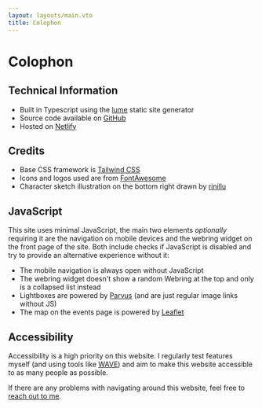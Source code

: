 ```yaml
---
layout: layouts/main.vto
title: Colophon
---
```


# Colophon

## Technical Information

- Built in Typescript using the [lume](https://lume.land) static site generator
- Source code available on [GitHub](https://github.com/pixeldesu/pixelde.su)
- Hosted on [Netlify](https://www.netlify.com/)

## Credits

- Base CSS framework is [Tailwind CSS](https://tailwindcss.com/)
- Icons and logos used are from [FontAwesome](https://fontawesome.com/)
- Character sketch illustration on the bottom right drawn by
  [rinillu](https://x.com/rinillu)

## JavaScript

This site uses minimal JavaScript, the main two elements _optionally_ requiring
it are the navigation on mobile devices and the webring widget on the front page
of the site. Both include checks if JavaScript is disabled and try to provide an
alternative experience without it:

- The mobile navigation is always open without JavaScript
- The webring widget doesn't show a random Webring at the top and only is a
  collapsed list instead
- Lightboxes are powered by [Parvus](https://github.com/deoostfrees/Parvus) (and
  are just regular image links without JS)
- The map on the events page is powered by [Leaflet](https://leafletjs.com)

## Accessibility

Accessibility is a high priority on this website. I regularly test features
myself (and using tools like [WAVE](https://wave.webaim.org/)) and aim to make
this website accessible to as many people as possible.

If there are any problems with navigating around this website, feel free to
[reach out to me](/contact).
